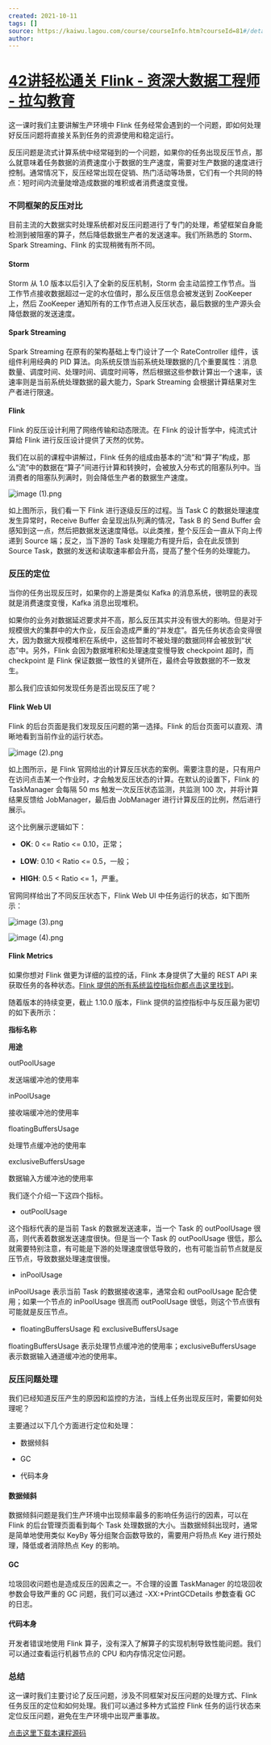 ```yaml
---
created: 2021-10-11
tags: []
source: https://kaiwu.lagou.com/course/courseInfo.htm?courseId=81#/detail/pc?id=2035
author: 
---
```


# [42讲轻松通关 Flink - 资深大数据工程师 - 拉勾教育](https://kaiwu.lagou.com/course/courseInfo.htm?courseId=81#/detail/pc?id=2035)


这一课时我们主要讲解生产环境中 Flink 任务经常会遇到的一个问题，即如何处理好反压问题将直接关系到任务的资源使用和稳定运行。

反压问题是流式计算系统中经常碰到的一个问题，如果你的任务出现反压节点，那么就意味着任务数据的消费速度小于数据的生产速度，需要对生产数据的速度进行控制。通常情况下，反压经常出现在促销、热门活动等场景，它们有一个共同的特点：短时间内流量陡增造成数据的堆积或者消费速度变慢。

### 不同框架的反压对比

目前主流的大数据实时处理系统都对反压问题进行了专门的处理，希望框架自身能检测到被阻塞的算子，然后降低数据生产者的发送速率。我们所熟悉的 Storm、Spark Streaming、Flink 的实现稍微有所不同。

#### Storm

Storm 从 1.0 版本以后引入了全新的反压机制，Storm 会主动监控工作节点。当工作节点接收数据超过一定的水位值时，那么反压信息会被发送到 ZooKeeper 上，然后 ZooKeeper 通知所有的工作节点进入反压状态，最后数据的生产源头会降低数据的发送速度。

#### Spark Streaming

Spark Streaming 在原有的架构基础上专门设计了一个 RateController 组件，该组件利用经典的 PID 算法。向系统反馈当前系统处理数据的几个重要属性：消息数量、调度时间、处理时间、调度时间等，然后根据这些参数计算出一个速率，该速率则是当前系统处理数据的最大能力，Spark Streaming 会根据计算结果对生产者进行限速。

#### Flink

Flink 的反压设计利用了网络传输和动态限流。在 Flink 的设计哲学中，纯流式计算给 Flink 进行反压设计提供了天然的优势。

我们在以前的课程中讲解过，Flink 任务的组成由基本的“流”和“算子”构成，那么“流”中的数据在“算子”间进行计算和转换时，会被放入分布式的阻塞队列中。当消费者的阻塞队列满时，则会降低生产者的数据生产速度。

![image (1).png](https://s0.lgstatic.com/i/image/M00/18/78/Ciqc1F7YtaiAJ7zwAAFMnOgeRdg473.png)

如上图所示，我们看一下 Flink 进行逐级反压的过程。当 Task C 的数据处理速度发生异常时，Receive Buffer 会呈现出队列满的情况，Task B 的 Send Buffer 会感知到这一点，然后把数据发送速度降低。以此类推，整个反压会一直从下向上传递到 Source 端；反之，当下游的 Task 处理能力有提升后，会在此反馈到 Source Task，数据的发送和读取速率都会升高，提高了整个任务的处理能力。

### 反压的定位

当你的任务出现反压时，如果你的上游是类似 Kafka 的消息系统，很明显的表现就是消费速度变慢，Kafka 消息出现堆积。

如果你的业务对数据延迟要求并不高，那么反压其实并没有很大的影响。但是对于规模很大的集群中的大作业，反压会造成严重的“并发症”。首先任务状态会变得很大，因为数据大规模堆积在系统中，这些暂时不被处理的数据同样会被放到“状态”中。另外，Flink 会因为数据堆积和处理速度变慢导致 checkpoint 超时，而 checkpoint 是 Flink 保证数据一致性的关键所在，最终会导致数据的不一致发生。

那么我们应该如何发现任务是否出现反压了呢？

#### Flink Web UI

Flink 的后台页面是我们发现反压问题的第一选择。Flink 的后台页面可以直观、清晰地看到当前作业的运行状态。

![image (2).png](https://s0.lgstatic.com/i/image/M00/18/78/Ciqc1F7YtbKAby34AABPiATLoH8294.png)

如上图所示，是 Flink 官网给出的计算反压状态的案例。需要注意的是，只有用户在访问点击某一个作业时，才会触发反压状态的计算。在默认的设置下，Flink 的 TaskManager 会每隔 50 ms 触发一次反压状态监测，共监测 100 次，并将计算结果反馈给 JobManager，最后由 JobManager 进行计算反压的比例，然后进行展示。

这个比例展示逻辑如下：

-   **OK**: 0 <= Ratio <= 0.10，正常；
    
-   **LOW**: 0.10 < Ratio <= 0.5，一般；
    
-   **HIGH**: 0.5 < Ratio <= 1，严重。
    

官网同样给出了不同反压状态下，Flink Web UI 中任务运行的状态，如下图所示：

![image (3).png](https://s0.lgstatic.com/i/image/M00/18/84/CgqCHl7YtcaAYPnRAAEc0KmUeg0180.png)

![image (4).png](https://s0.lgstatic.com/i/image/M00/18/84/CgqCHl7YtcyASMI3AAEF0jmA8J8122.png)

#### Flink Metrics

如果你想对 Flink 做更为详细的监控的话，Flink 本身提供了大量的 REST API 来获取任务的各种状态。[Flink 提供的所有系统监控指标你都点击这里找到](https://ci.apache.org/projects/flink/flink-docs-release-1.10/monitoring/metrics.html)。

随着版本的持续变更，截止 1.10.0 版本，Flink 提供的监控指标中与反压最为密切的如下表所示：

**指标名称**

**用途**

outPoolUsage

发送端缓冲池的使用率

inPoolUsage

接收端缓冲池的使用率

floatingBuffersUsage

处理节点缓冲池的使用率

exclusiveBuffersUsage

数据输入方缓冲池的使用率

我们逐个介绍一下这四个指标。

-   outPoolUsage
    

这个指标代表的是当前 Task 的数据发送速率，当一个 Task 的 outPoolUsage 很高，则代表着数据发送速度很快。但是当一个 Task 的 outPoolUsage 很低，那么就需要特别注意，有可能是下游的处理速度很低导致的，也有可能当前节点就是反压节点，导致数据处理速度很慢。

-   inPoolUsage
    

inPoolUsage 表示当前 Task 的数据接收速率，通常会和 outPoolUsage 配合使用；如果一个节点的 inPoolUsage 很高而 outPoolUsage 很低，则这个节点很有可能就是反压节点。

-   floatingBuffersUsage 和 exclusiveBuffersUsage
    

floatingBuffersUsage 表示处理节点缓冲池的使用率；exclusiveBuffersUsage 表示数据输入通道缓冲池的使用率。

### 反压问题处理

我们已经知道反压产生的原因和监控的方法，当线上任务出现反压时，需要如何处理呢？

主要通过以下几个方面进行定位和处理：

-   数据倾斜
    
-   GC
    
-   代码本身
    

#### 数据倾斜

数据倾斜问题是我们生产环境中出现频率最多的影响任务运行的因素，可以在 Flink 的后台管理页面看到每个 Task 处理数据的大小。当数据倾斜出现时，通常是简单地使用类似 KeyBy 等分组聚合函数导致的，需要用户将热点 Key 进行预处理，降低或者消除热点 Key 的影响。

#### GC

垃圾回收问题也是造成反压的因素之一。不合理的设置 TaskManager 的垃圾回收参数会导致严重的 GC 问题，我们可以通过 -XX:+PrintGCDetails 参数查看 GC 的日志。

#### 代码本身

开发者错误地使用 Flink 算子，没有深入了解算子的实现机制导致性能问题。我们可以通过查看运行机器节点的 CPU 和内存情况定位问题。

### 总结

这一课时我们主要讨论了反压问题，涉及不同框架对反压问题的处理方式、Flink 任务反压的定位和如何处理。我们可以通过多种方式监控 Flink 任务的运行状态来定位反压问题，避免在生产环境中出现严重事故。

[点击这里下载本课程源码](https://github.com/wangzhiwubigdata/quickstart)
